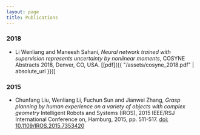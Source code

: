 ```yaml
---
layout: page
title: Publications
---
```


### 2018
* Li Wenliang and Maneesh Sahani, *Neural network trained with supervision represents uncertainty by nonlinear moments*, COSYNE Abstracts 2018, Denver, CO, USA. [[pdf]({{ "/assets/cosyne_2018.pdf" | absolute_url }})]


### 2015
* Chunfang Liu, Wenliang Li, Fuchun Sun and Jianwei Zhang, *Grasp planning by human experience on a variety of objects with complex geometry* Intelligent Robots and Systems (IROS), 2015 IEEE/RSJ International Conference on, Hamburg, 2015, pp. 511-517.
[doi: 10.1109/IROS.2015.7353420](http://ieeexplore.ieee.org/document/7353420/?reload=true&arnumber=7353420)

